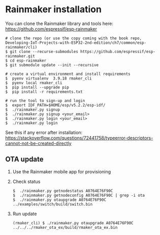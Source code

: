 
# Rainmaker installation

You can clone the Rainmaker library and tools here: https://github.com/espressif/esp-rainmaker


```
# clone the repo (or use the copy coming with the book repo, Developing-IoT-Projects-with-ESP32-2nd-edition/ch7/common/esp-rainmaker/cli)
$ git clone --recurse-submodules https://github.com/espressif/esp-rainmaker.git
$ cd esp-rainmaker
$ git submodule update --init --recursive

# create a virtual environment and install requirements
$  pyenv virtualenv  3.9.18 rmaker_cli
$  pyenv local rmaker_cli 
$  pip install --upgrade pip
$  pip install -r requirements.txt 

# run the tool to sign-up and login
$  export IDF_PATH=$HOME/esp/v5.2.2/esp-idf/
$  ./rainmaker.py signup
$  ./rainmaker.py signup <your_email>
$  ./rainmaker.py login <your_email>
$  ./rainmaker.py login 
```

See this if any error after installation:
https://stackoverflow.com/questions/72441758/typeerror-descriptors-cannot-not-be-created-directly


## OTA update
1. Use the Rainmaker mobile app for provisioning

2. Check status 
    ``` 
    $  ./rainmaker.py getnodestatus A0764E76F90C
    $  ./rainmaker.py getnodeconfig A0764E76F90C | grep -i ota
    $  ./rainmaker.py otaupgrade A0764E76F90C ../examples/switch/build/switch.bin
    ```

3. Run update
    ```
    (rmaker_cli) $ ./rainmaker.py otaupgrade A0764E76F90C ../../../rmaker_ota_ex/build/rmaker_ota_ex.bin
    ```
